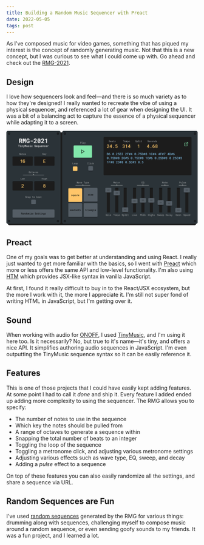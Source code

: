 ```yaml
---
title: Building a Random Music Sequencer with Preact
date: 2022-05-05
tags: post
---
```


As I've composed music for video games, something that has piqued my interest is the concept of randomly generating music. Not that this is a new concept, but I was curious to see what I could come up with. Go ahead and check out the [RMG-2021](https://rmg.iamdanielmarino.com/).

## Design

I love how sequencers look and feel—and there is so much variety as to how they're designed! I really wanted to recreate the vibe of using a physical sequencer, and referenced a lot of gear when designing the UI.
It was a bit of a balancing act to capture the essence of a physical sequencer while adapting it to a screen.

![RMG-2021 Tiny Music Sequencer](/images/posts/rmg2021.png)

## Preact

One of my goals was to get better at understanding and using React. I really just wanted to get more familiar with the basics, so I went with [Preact](https://preactjs.com/) which more or less offers the same API and low-level functionality. I'm also using [HTM](https://github.com/developit/htm) which provides JSX-like syntax in vanilla JavaScript.

At first, I found it really difficult to buy in to the React/JSX ecosystem, but the more I work with it, the more I appreciate it. I'm still not super fond of writing HTML in JavaScript, but I'm getting over it.


## Sound

When working with audio for [ONOFF](https://js13kgames.com/entries/onoff), I used [TinyMusic](https://github.com/kevincennis/TinyMusic), and I'm using it here too. Is it necessarily? No, but true to it's name—it's tiny, and offers a nice API. It simplifies authoring audio sequences in JavaScript. I'm even outputting the TinyMusic sequence syntax so it can be easily reference it.


## Features

This is one of those projects that I could have easily kept adding features. At some point I had to call it _done_ and ship it. Every feature I added ended up adding more complexity to using the sequencer. The RMG allows you to specify:

- The number of notes to use in the sequence
- Which key the notes should be pulled from
- A range of octaves to generate a sequence within
- Snapping the total number of beats to an integer
- Toggling the loop of the sequence
- Toggling a metronome click, and adjusting various metronome settings
- Adjusting various effects such as wave type, EQ, sweep, and decay
- Adding a _pulse_ effect to a sequence

On top of these features you can also easily randomize all the settings, and share a sequence via URL.


## Random Sequences are Fun

I've used [random sequences](https://rmg.iamdanielmarino.com/?notes=16&key=E&rangemin=2&rangemax=8&arrangement=B6+0.25%2CE2+2%2CF%234+0.75%2CD%238+1%2CC%234+4%2CF%237+4%2CD%236+0.75%2CD%238+2%2CG%235+0.75%2CC%238+1%2CC%236+0.25%2CD%233+0.25%2CC%233+1%2CF%238+2%2CD%238+0.5%2CD%233+0.5&tempo=314&wave=square&smoothing=0.38&staccato=0.34&bass=-9&mid=-1&treble=-1&loop=true) generated by the RMG for various things: drumming along with sequences, challenging myself to compose music around a random sequence, or even sending goofy sounds to my friends. It was a fun project, and I learned a lot.
